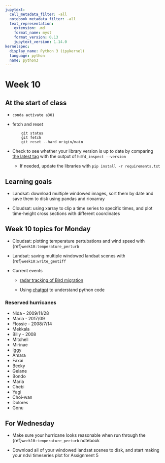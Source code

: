 ```yaml
---
jupytext:
  cell_metadata_filter: -all
  notebook_metadata_filter: -all
  text_representation:
    extension: .md
    format_name: myst
    format_version: 0.13
    jupytext_version: 1.14.0
kernelspec:
  display_name: Python 3 (ipykernel)
  language: python
  name: python3
---
```


# Week 10
## At the start of class

* `conda activate a301`

* fetch and reset

          git status
          git fetch
          git reset --hard origin/main
          

* Check to see whether your library version is up to date by comparing [the latest tag](https://github.com/phaustin/a301_students_eoas/tags) with the output of `hdf4_inspect --version`

  * If needed, update the libraries with `pip install -r requirements.txt`


## Learning goals

- Landsat: download multiple windowed images, sort them by date and save them to disk
  using pandas and rioxarray

- Cloudsat: using xarray to clip a time series to specific times, and plot
  time-height cross sections with different coordinates


## Week 10 topics for Monday

- Cloudsat: plotting temperature pertubations and wind speed with {ref}`week10:temperature_perturb`

- Landsat: saving multiple windowed landsat scenes with {ref}`week10:write_geotiff`

- Current events

  - [radar tracking of Bird migration](https://cliffmass.blogspot.com/2023/03/massive-migration-occurring-aloft-and.html)
  
  - Using [chatgpt](https://chat.openai.com/chat) to understand python code

### Reserved hurricanes

- Nida - 2009/11/28
- Maria - 2017/09
- Flossie - 2008/7/14
- Mekkala
- Billy - 2008
- Mitchell
- Mirinae
- Iggy
- Amara
- Faxai
- Becky
- Gelane
- Bondo
- Maria
- Chebi
- Yagi
- Choi-wan
- Dolores
- Gonu


## For Wednesday

- Make sure your hurricane looks reasonable when run through the {ref}`week10:temperature_perturb` notebook

- Download all of your windowed landsat scenes to disk, and start making your ndvi timeseries plot for Assignment 5


